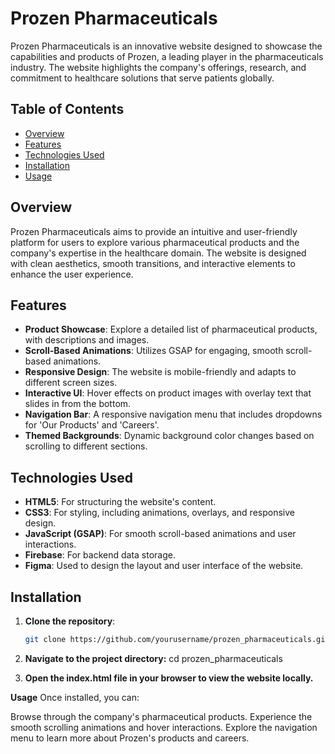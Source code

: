 # Prozen Pharmaceuticals

Prozen Pharmaceuticals is an innovative website designed to showcase the capabilities and products of Prozen, a leading player in the pharmaceuticals industry. The website highlights the company's offerings, research, and commitment to healthcare solutions that serve patients globally.

## Table of Contents

- [Overview](#overview)
- [Features](#features)
- [Technologies Used](#technologies-used)
- [Installation](#installation)
- [Usage](#usage)


## Overview

Prozen Pharmaceuticals aims to provide an intuitive and user-friendly platform for users to explore various pharmaceutical products and the company's expertise in the healthcare domain. The website is designed with clean aesthetics, smooth transitions, and interactive elements to enhance the user experience.

## Features

- **Product Showcase**: Explore a detailed list of pharmaceutical products, with descriptions and images.
- **Scroll-Based Animations**: Utilizes GSAP for engaging, smooth scroll-based animations.
- **Responsive Design**: The website is mobile-friendly and adapts to different screen sizes.
- **Interactive UI**: Hover effects on product images with overlay text that slides in from the bottom.
- **Navigation Bar**: A responsive navigation menu that includes dropdowns for 'Our Products' and 'Careers'.
- **Themed Backgrounds**: Dynamic background color changes based on scrolling to different sections.

## Technologies Used

- **HTML5**: For structuring the website's content.
- **CSS3**: For styling, including animations, overlays, and responsive design.
- **JavaScript (GSAP)**: For smooth scroll-based animations and user interactions.
- **Firebase**: For backend data storage.
- **Figma**: Used to design the layout and user interface of the website.

## Installation

1. **Clone the repository**:

   ```bash
   git clone https://github.com/yourusername/prozen_pharmaceuticals.git
2. **Navigate to the project directory:**
            cd prozen_pharmaceuticals

3. **Open the index.html file in your browser to view the website locally.**

**Usage**
Once installed, you can:

Browse through the company's pharmaceutical products.
Experience the smooth scrolling animations and hover interactions.
Explore the navigation menu to learn more about Prozen's products and careers.


